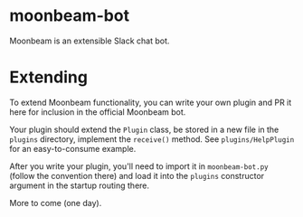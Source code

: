 # moonbeam-bot
Moonbeam is an extensible Slack chat bot.

# Extending
To extend Moonbeam functionality, you can write your own plugin and PR it here for inclusion in the official Moonbeam bot.

Your plugin should extend the `Plugin` class, be stored in a new file in the `plugins` directory, implement the `receive()` method.  See `plugins/HelpPlugin` for an easy-to-consume example.

After you write your plugin, you'll need to import it in `moonbeam-bot.py` (follow the convention there) and load it into the `plugins` constructor argument in the startup routing there.

More to come (one day). 
